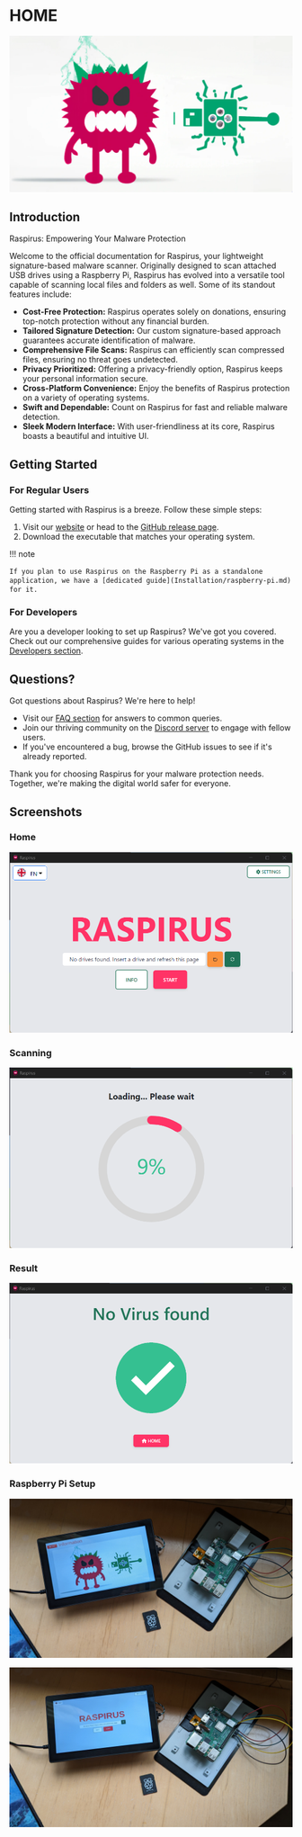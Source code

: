 # HOME

![Full banner logo](../img/banner_logo.png)

## Introduction

Raspirus: Empowering Your Malware Protection

Welcome to the official documentation for Raspirus, your lightweight signature-based malware scanner. Originally designed to scan attached USB drives using a Raspberry Pi, Raspirus has evolved into a versatile tool capable of scanning local files and folders as well. Some of its standout features include:

- **Cost-Free Protection:** Raspirus operates solely on donations, ensuring top-notch protection without any financial burden.
- **Tailored Signature Detection:** Our custom signature-based approach guarantees accurate identification of malware.
- **Comprehensive File Scans:** Raspirus can efficiently scan compressed files, ensuring no threat goes undetected.
- **Privacy Prioritized:** Offering a privacy-friendly option, Raspirus keeps your personal information secure.
- **Cross-Platform Convenience:** Enjoy the benefits of Raspirus protection on a variety of operating systems.
- **Swift and Dependable:** Count on Raspirus for fast and reliable malware detection.
- **Sleek Modern Interface:** With user-friendliness at its core, Raspirus boasts a beautiful and intuitive UI.

## Getting Started

### For Regular Users

Getting started with Raspirus is a breeze. Follow these simple steps:

1. Visit our [website](https://raspirus.deno.dev) or head to the [GitHub release page](https://github.com/Raspirus/Raspirus/releases/latest).
2. Download the executable that matches your operating system.

!!! note

    If you plan to use Raspirus on the Raspberry Pi as a standalone application, we have a [dedicated guide](Installation/raspberry-pi.md) for it.


### For Developers

Are you a developer looking to set up Raspirus? We've got you covered. Check out our comprehensive guides for various operating systems in the [Developers section](Developers/index.md).

## Questions?

Got questions about Raspirus? We're here to help!

- Visit our [FAQ section](faq.md) for answers to common queries.
- Join our thriving community on the [Discord server](https://discord.gg/Vx7fW9PA8B) to engage with fellow users.
- If you've encountered a bug, browse the GitHub issues to see if it's already reported.

Thank you for choosing Raspirus for your malware protection needs. Together, we're making the digital world safer for everyone.

## Screenshots

### Home
![Screenshot of Home page](../img/screenshots/home.png)

### Scanning
![Screenshot of scanning process](../img/screenshots/scanning.png)

### Result
![Screenshot of positive result](../img/screenshots/result.png)

### Raspberry Pi Setup
![Screenshot of Home page on Raspberry Pi](../img/screenshots/Rpihomesetup.jpg)

![Screenshot of Raspberry Pi setup](../img/screenshots/Rpisetup.jpg)